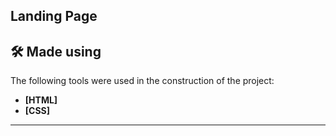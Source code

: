 ## Landing Page

<h2 id="technologies"> 🛠 Made using </h2>

The following tools were used in the construction of the project:

- **[HTML]**
- **[CSS]**

---